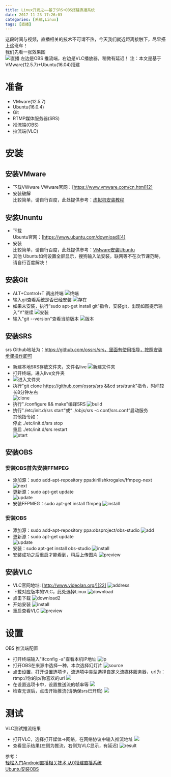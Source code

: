 ```yaml
---
title: Linux开发之——基于SRS+OBS搭建直播系统
date: 2017-11-23 17:26:03
categories: [系统,Linux]
tags: [直播]
---
```

这段时间与视频，直播相关的技术不可谓不热，今天我们就近距离接触下，尽早搭上这班车！  
我们先看一张效果图  
![直播][1]
左边是OBS 推流端，右边是VLC播放器，稍微有延迟！
注：本文是基于VMware(12.5.7)+Ubuntu(16.04)搭建
<!--more-->
# 准备

- VMware(12.5.7)
- Ubuntu(16.0.4)
- Git
- RTMP媒体服务器(SRS)
- 推流端(OBS)
- 拉流端(VLC)

# 安装

## 安装VMware

- 下载VWware
VWware官网：[https://www.vmware.com/cn.html][2]
- 安装破解     
比较简单，请自行百度，此处提供参考：[虚拟机安装教程][3]

## 安装Ununtu

- 下载    
Ubuntu官网：[https://www.ubuntu.com/download][4]
- 安装    
比较简单，请自行百度，此处提供参考：[VMware安装Ubuntu][5]
-  其他
Ubuntu如何设置全屏显示，搜狗输入法安装，联网等不在次节课范畴，请自行百度解决！

## 安装Git

- ALT+Control+T 调出终端
 ![终端][6]
- 输入git查看系统是否已经安装
![存在][7]
- 如果未安装，执行“sudo apt-get install git”指令，安装git，出现如图提示输入"Y"继续
![安装][8]
- 输入"git --version"查看当前版本
![版本][9]

## 安装SRS
srs Github地址为：https://github.com/ossrs/srs，里面有使用指导，按照安装步骤操作即可  

- 新建本地SRS存放文件夹，文件名live
![新建文件夹][10]
- 打开终端，进入live文件夹
- ![进入文件夹][11]
- 执行"git clone https://github.com/ossrs/srs &&cd srs/trunk"指令，时间较长8分钟左右  
![clone][12]
- 执行"./configure && make"编译SRS
![build][13]
- 执行"./etc/init.d/srs start"或“ ./objs/srs -c conf/srs.conf”启动服务   
其他指令如：  
停止 ./etc/init.d/srs stop   
重启 ./etc/init.d/srs restart  
![start][14]
## 安装OBS 
### 安装OBS首先安装FFMPEG  
- 添加源：sudo add-apt-repository ppa:kirillshkrogalev/ffmpeg-next
![next][15]
- 更新源：sudo apt-get update  
![update][16]
- 安装FFPMEG：sudo apt-get install ffmpeg
![install][17]
### 安装OBS
- 添加源：sudo add-apt-repository ppa:obsproject/obs-studio
![add][18]
- 更新源：sudo apt-get update  
![update][19]
- 安装：sudo apt-get install obs-studio
![install][20]
- 安装成功之后重启才能看到，稍后上传图片
![preview][21]

## 安装VLC

- VLC官网地址: [http://www.videolan.org/][22]
![address][23]
- 下载对应版本的VLC，此处选择Linux 
![download][24]
- 点击下载
![download2][25]
- 开始安装
![install][26]
- 重启查看VLC
![preview][27]

# 设置
OBS 推流端配置

- 打开终端输入"ifconfig -a"查看本机IP地址
![ip][28]
- 打开OBS在来源中选择一种，本次选择幻灯片
![source][29]
- 点击设置，打开设置选项卡，流选项中类型选择自定义流媒体服务器，url为：rtmp://你的ip/你喜欢的url
![][30]
- 在设置选项卡中，设置推送流的帧率等
![][31]
- 检查无误后，点击开始推流(请确保srs已开启)
![][32]

# 测试
VLC测试推流结果

- 打开VLC，选择打开媒体->网络，在网络协议中输入推流地址
![][33]
- 查看显示结果(左侧为推流，右侧为VLC显示，有延迟)
![result][34]

参考：  
[轻松入门Android直播相关技术 从0搭建直播系统][35]   
[Ubuntu安装OBS][36]


[1]: https://raw.githubusercontent.com/PGzxc/images/master/blog-images/linux-live-result.png
[2]: https://www.vmware.com/cn.html
[3]: https://jingyan.baidu.com/article/86fae346ce751b3c48121a6d.html
[4]: https://www.ubuntu.com/download
[5]: https://jingyan.baidu.com/article/86fae346ce751b3c48121a6d.html
[6]: https://raw.githubusercontent.com/PGzxc/images/master/blog-images/linux-live-termanel.png
[7]: https://raw.githubusercontent.com/PGzxc/images/master/blog-images/linux-live-git-has.png
[8]: https://raw.githubusercontent.com/PGzxc/images/master/blog-images/linux-live-install-git.png
[9]: https://raw.githubusercontent.com/PGzxc/images/master/blog-images/linux-live-git-version.png
[10]: https://raw.githubusercontent.com/PGzxc/images/master/blog-images/linux-live-folder.png
[11]: https://raw.githubusercontent.com/PGzxc/images/master/blog-images/linux-live-into-live.png
[12]: https://raw.githubusercontent.com/PGzxc/images/master/blog-images/linux-live-srs-clone.png
[13]: https://raw.githubusercontent.com/PGzxc/images/master/blog-images/linux-live-srs_build.png
[14]: https://raw.githubusercontent.com/PGzxc/images/master/blog-images/linux-live-srs-start.png
[15]: https://raw.githubusercontent.com/PGzxc/images/master/blog-images/linux-live-ffmpeg-next.png
[16]: https://raw.githubusercontent.com/PGzxc/images/master/blog-images/linux-live-ffmpeg-update.png
[17]: https://raw.githubusercontent.com/PGzxc/images/master/blog-images/linux-live-ffmpeg-install.png
[18]: https://raw.githubusercontent.com/PGzxc/images/master/blog-images/linux-live-obs-add.png
[19]: https://raw.githubusercontent.com/PGzxc/images/master/blog-images/linux-live-obs-update.png
[20]: https://raw.githubusercontent.com/PGzxc/images/master/blog-images/linux-live-obs-install.png
[21]: https://raw.githubusercontent.com/PGzxc/images/master/blog-images/linux-live-obs-preview.png
[22]: http://www.videolan.org/
[23]: https://raw.githubusercontent.com/PGzxc/images/master/blog-images/linux-live-vlc-address.png
[24]: https://raw.githubusercontent.com/PGzxc/images/master/blog-images/linux-live-vlc-download.png
[25]: https://raw.githubusercontent.com/PGzxc/images/master/blog-images/linux-live-vlc-download2.png
[26]: https://raw.githubusercontent.com/PGzxc/images/master/blog-images/linux-live-vlc-install.png
[27]: https://raw.githubusercontent.com/PGzxc/images/master/blog-images/linux-live-vlc-preview.png
[28]: https://raw.githubusercontent.com/PGzxc/images/master/blog-images/linux-live-ip.png
[29]: https://raw.githubusercontent.com/PGzxc/images/master/blog-images/linux-live-osb-source.png
[30]: https://raw.githubusercontent.com/PGzxc/images/master/blog-images/linux-live-obs-stream.png
[31]: https://raw.githubusercontent.com/PGzxc/images/master/blog-images/linux-live-obs-video.png
[32]: https://raw.githubusercontent.com/PGzxc/images/master/blog-images/linux-live-osb-push.png
[33]: https://raw.githubusercontent.com/PGzxc/images/master/blog-images/linux-live-vlc-set.png
[34]: https://raw.githubusercontent.com/PGzxc/images/master/blog-images/linux-live-vlc-result.png
[35]: http://blog.csdn.net/lmj623565791/article/details/77937483
[36]: http://blog.csdn.net/kingroc/article/details/50829213